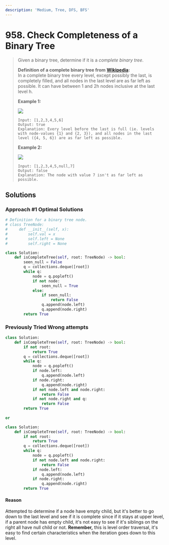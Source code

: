 ```yaml
---
description: 'Medium, Tree, DFS, BFS'
---
```


# 958. Check Completeness of a Binary Tree

> Given a binary tree, determine if it is a _complete binary tree_.
>
> **Definition of a complete binary tree from** [**Wikipedia**](http://en.wikipedia.org/wiki/Binary_tree#Types_of_binary_trees)**:**  
> In a complete binary tree every level, except possibly the last, is completely filled, and all nodes in the last level are as far left as possible. It can have between 1 and 2h nodes inclusive at the last level h.
>
> **Example 1:**
>
> ![](https://assets.leetcode.com/uploads/2018/12/15/complete-binary-tree-1.png)
>
> ```text
> Input: [1,2,3,4,5,6]
> Output: true
> Explanation: Every level before the last is full (ie. levels with node-values {1} and {2, 3}), and all nodes in the last level ({4, 5, 6}) are as far left as possible.
> ```
>
> **Example 2:**
>
> ![](https://assets.leetcode.com/uploads/2018/12/15/complete-binary-tree-2.png)
>
> ```text
> Input: [1,2,3,4,5,null,7]
> Output: false
> Explanation: The node with value 7 isn't as far left as possible.
> ```

## Solutions

### Approach \#1 Optimal Solutions

```python
# Definition for a binary tree node.
# class TreeNode:
#     def __init__(self, x):
#         self.val = x
#         self.left = None
#         self.right = None

class Solution:
    def isCompleteTree(self, root: TreeNode) -> bool:
        seen_null = False
        q = collections.deque([root])
        while q:
            node = q.popleft()
            if not node:
                seen_null = True
            else:
                if seen_null:
                    return False
                q.append(node.left)
                q.append(node.right)
        return True
```

### Previously Tried Wrong attempts

```python
class Solution:
    def isCompleteTree(self, root: TreeNode) -> bool:
        if not root:
            return True
        q = collections.deque([root])
        while q:
            node = q.popleft()
            if node.left:
                q.append(node.left)
            if node.right:
                q.append(node.right)
            if not node.left and node.right:
                return False
            if not node.right and q:
                return False
        return True
        
or 

class Solution:
    def isCompleteTree(self, root: TreeNode) -> bool:
        if not root:
            return True
        q = collections.deque([root])
        while q:
            node = q.popleft()
            if not node.left and node.right:
                return False
            if node.left:
                q.append(node.left)
            if node.right:
                q.append(node.right)
        return True
```

#### Reason

Attempted to determine if a node have empty child, but it's better to go down to the last level and see if it is complete since if it stays at upper level, if a parent node has empty child, it's not easy to see if it's siblings on the right all have null child or not. **Remember,** this is level order traversal, it's easy to find certain characteristics when the iteration goes down to this level.

